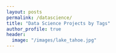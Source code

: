 ```yaml
---
layout: posts
permalink: /datascience/
title: "Data Science Projects by Tags"
author_profile: true
header:
  image: "/images/lake_tahoe.jpg"
---
```


